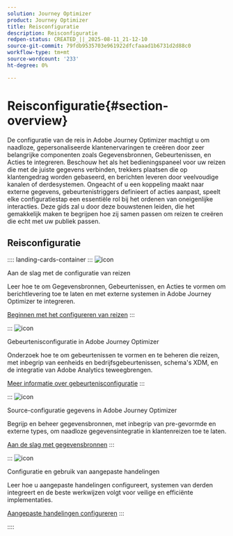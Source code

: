 ```yaml
---
solution: Journey Optimizer
product: Journey Optimizer
title: Reisconfiguratie
description: Reisconfiguratie
redpen-status: CREATED_||_2025-08-11_21-12-10
source-git-commit: 79fdb9535703e961922dfcfaaad1b6731d2d88c0
workflow-type: tm+mt
source-wordcount: '233'
ht-degree: 0%

---
```



# Reisconfiguratie{#section-overview}

De configuratie van de reis in Adobe Journey Optimizer machtigt u om naadloze, gepersonaliseerde klantenervaringen te creëren door zeer belangrijke componenten zoals Gegevensbronnen, Gebeurtenissen, en Acties te integreren. Beschouw het als het bedieningspaneel voor uw reizen die met de juiste gegevens verbinden, trekkers plaatsen die op klantengedrag worden gebaseerd, en berichten leveren door veelvoudige kanalen of derdesystemen. Ongeacht of u een koppeling maakt naar externe gegevens, gebeurtenistriggers definieert of acties aanpast, speelt elke configuratiestap een essentiële rol bij het ordenen van oneigenlijke interacties. Deze gids zal u door deze bouwstenen leiden, die het gemakkelijk maken te begrijpen hoe zij samen passen om reizen te creëren die echt met uw publiek passen.

## Reisconfiguratie

:::: landing-cards-container
:::
![icon](https://cdn.experienceleague.adobe.com/icons/circle-play.svg)

Aan de slag met de configuratie van reizen

Leer hoe te om Gegevensbronnen, Gebeurtenissen, en Acties te vormen om berichtlevering toe te laten en met externe systemen in Adobe Journey Optimizer te integreren.

[Beginnen met het configureren van reizen](../using/configuration/about-data-sources-events-actions.md)
:::

:::
![icon](https://cdn.experienceleague.adobe.com/icons/list-check.svg)

Gebeurtenisconfiguratie in Adobe Journey Optimizer

Onderzoek hoe te om gebeurtenissen te vormen en te beheren die reizen, met inbegrip van eenheids en bedrijfsgebeurtenissen, schema&#39;s XDM, en de integratie van Adobe Analytics teweegbrengen.

[Meer informatie over gebeurtenisconfiguratie](events-journeys-landing-page.md)
:::

:::
![icon](https://cdn.experienceleague.adobe.com/icons/gear.svg)

Source-configuratie gegevens in Adobe Journey Optimizer

Begrijp en beheer gegevensbronnen, met inbegrip van pre-gevormde en externe types, om naadloze gegevensintegratie in klantenreizen toe te laten.

[Aan de slag met gegevensbronnen](data-source-journeys-landing-page.md)
:::

:::
![icon](https://cdn.experienceleague.adobe.com/icons/screwdriver-wrench.svg)

Configuratie en gebruik van aangepaste handelingen

Leer hoe u aangepaste handelingen configureert, systemen van derden integreert en de beste werkwijzen volgt voor veilige en efficiënte implementaties.

[Aangepaste handelingen configureren](action-journeys-landing-page.md)
:::

::::
